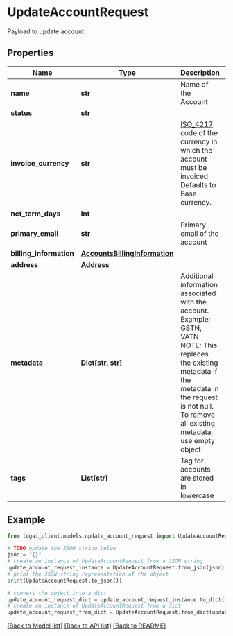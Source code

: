 # UpdateAccountRequest

Payload to update account

## Properties

Name | Type | Description | Notes
------------ | ------------- | ------------- | -------------
**name** | **str** | Name of the Account | [optional] 
**status** | **str** |  | [optional] 
**invoice_currency** | **str** | [ISO_4217](https://en.wikipedia.org/wiki/ISO_4217) code of the currency in which the account must be invoiced Defaults to Base currency.  | [optional] 
**net_term_days** | **int** |  | [optional] 
**primary_email** | **str** | Primary email of the account | [optional] 
**billing_information** | [**AccountsBillingInformation**](AccountsBillingInformation.md) |  | [optional] 
**address** | [**Address**](Address.md) |  | [optional] 
**metadata** | **Dict[str, str]** | Additional information associated with the account. Example: GSTN, VATN NOTE: This replaces the existing metadata if the metadata in the request is not null.  To remove all existing metadata, use empty object  | [optional] 
**tags** | **List[str]** | Tag for accounts are stored in lowercase | [optional] 

## Example

```python
from togai_client.models.update_account_request import UpdateAccountRequest

# TODO update the JSON string below
json = "{}"
# create an instance of UpdateAccountRequest from a JSON string
update_account_request_instance = UpdateAccountRequest.from_json(json)
# print the JSON string representation of the object
print(UpdateAccountRequest.to_json())

# convert the object into a dict
update_account_request_dict = update_account_request_instance.to_dict()
# create an instance of UpdateAccountRequest from a dict
update_account_request_from_dict = UpdateAccountRequest.from_dict(update_account_request_dict)
```
[[Back to Model list]](../README.md#documentation-for-models) [[Back to API list]](../README.md#documentation-for-api-endpoints) [[Back to README]](../README.md)


